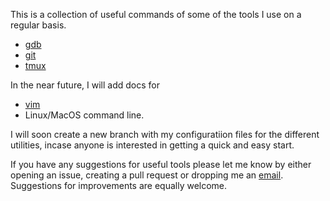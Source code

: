This is a collection of useful commands of some of the tools I use on a regular basis.

- [gdb](https://www.gnu.org/software/gdb/)
- [git](https://git-scm.com/)
- [tmux](https://github.com/tmux/tmux/wiki)

In the near future, I will add docs for 
- [vim](https://www.vim.org/)
- Linux/MacOS command line.

I will soon create a new branch with my configuratiion files for the different
utilities, incase anyone is interested in getting a quick and easy start.

If you have any suggestions for useful tools please let me know by either 
opening an issue, creating a pull request or dropping me an [email](mailto:charmaine.ndolo@yahoo.de). 
Suggestions for improvements are equally welcome.

